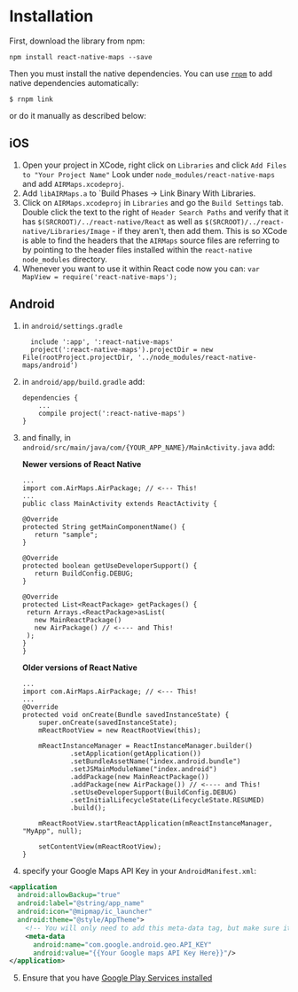 
# Installation

First, download the library from npm:

```
npm install react-native-maps --save
```

Then you must install the native dependencies. You can use [`rnpm`](https://github.com/rnpm/rnpm) to
add native dependencies automatically:

`$ rnpm link`

or do it manually as described below:

## iOS

1. Open your project in XCode, right click on `Libraries` and click `Add
   Files to "Your Project Name"` Look under `node_modules/react-native-maps` and add `AIRMaps.xcodeproj`.
2. Add `libAIRMaps.a` to `Build Phases -> Link Binary With Libraries.
3. Click on `AIRMaps.xcodeproj` in `Libraries` and go the `Build
   Settings` tab. Double click the text to the right of `Header Search
   Paths` and verify that it has `$(SRCROOT)/../react-native/React` as well as `$(SRCROOT)/../react-native/Libraries/Image` - if they
   aren't, then add them. This is so XCode is able to find the headers that
   the `AIRMaps` source files are referring to by pointing to the
   header files installed within the `react-native` `node_modules`
   directory.
4. Whenever you want to use it within React code now you can: `var MapView =
   require('react-native-maps');`

## Android

1. in `android/settings.gradle`
   ```
     include ':app', ':react-native-maps'
     project(':react-native-maps').projectDir = new File(rootProject.projectDir, '../node_modules/react-native-maps/android')
   ```

2. in `android/app/build.gradle` add:
   ```
   dependencies {
       ...
       compile project(':react-native-maps')
   }
   ```

3. and finally, in `android/src/main/java/com/{YOUR_APP_NAME}/MainActivity.java` add:

    **Newer versions of React Native**
      ```
    ...
    import com.AirMaps.AirPackage; // <--- This!
    ...
    public class MainActivity extends ReactActivity {

     @Override
     protected String getMainComponentName() {
         return "sample";
     }

     @Override
     protected boolean getUseDeveloperSupport() {
         return BuildConfig.DEBUG;
     }

     @Override
     protected List<ReactPackage> getPackages() {
       return Arrays.<ReactPackage>asList(
         new MainReactPackage()
         new AirPackage() // <---- and This!
       );
     }
   }
   ```

    **Older versions of React Native**
   ```
   ...
   import com.AirMaps.AirPackage; // <--- This!
   ...
   @Override
   protected void onCreate(Bundle savedInstanceState) {
       super.onCreate(savedInstanceState);
       mReactRootView = new ReactRootView(this);

       mReactInstanceManager = ReactInstanceManager.builder()
               .setApplication(getApplication())
               .setBundleAssetName("index.android.bundle")
               .setJSMainModuleName("index.android")
               .addPackage(new MainReactPackage())
               .addPackage(new AirPackage()) // <---- and This!
               .setUseDeveloperSupport(BuildConfig.DEBUG)
               .setInitialLifecycleState(LifecycleState.RESUMED)
               .build();

       mReactRootView.startReactApplication(mReactInstanceManager, "MyApp", null);

       setContentView(mReactRootView);
   }
   ```
4. specify your Google Maps API Key in your `AndroidManifest.xml`:

  ```xml
  <application
    android:allowBackup="true"
    android:label="@string/app_name"
    android:icon="@mipmap/ic_launcher"
    android:theme="@style/AppTheme">
      <!-- You will only need to add this meta-data tag, but make sure it's a child of application -->
      <meta-data
        android:name="com.google.android.geo.API_KEY"
        android:value="{{Your Google maps API Key Here}}"/>
  </application>
  ```

5. Ensure that you have [Google Play Services installed](http://stackoverflow.com/a/20137324/1424349)
